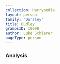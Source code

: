 ```yaml
---
collection: Harrypedia
layout: person
family: "Dursley"
title: Dudley
grampsID: I0098
author: Luke Schierer
pageType: person
---
```


### Analysis
